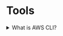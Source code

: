 # Tools

<details>
  <summary>What is AWS CLI?</summary>

The AWS Command Line Interface (AWS CLI) is a unified tool to manage your AWS services. With just one tool to download and configure, you can control multiple AWS services from the command line and automate them through scripts.

[More >>](https://aws.amazon.com/cli/?nc1=h_ls)

</details>